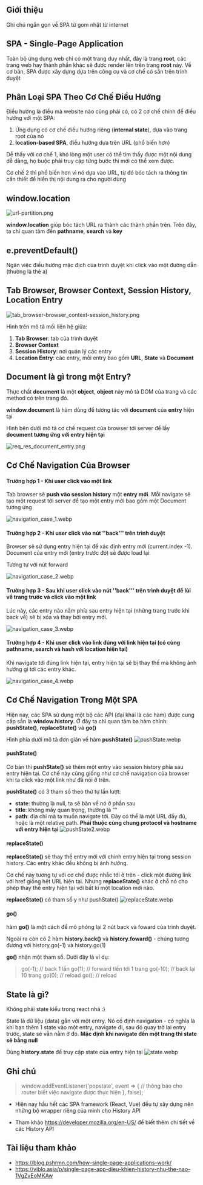 ## Giới thiệu
Ghi chú ngắn gọn về SPA từ gom nhặt từ internet

## SPA - Single-Page Application
Toàn bộ ứng dụng web chỉ có một trang duy nhất, đây là trang **root**, các trang web hay thành phần khác sẽ được render lên trên trang **root** này. Về cơ bản, SPA được xây dựng dựa trên công cụ và cơ chế có sẳn trên trình duyệt

## Phân Loại SPA Theo Cơ Chế Điều Hướng
Điều hướng là điều mà website nào cũng phải có, có 2 cơ chế chính để điều hướng với một SPA:
1. Ứng dụng có cơ chế điều hướng riêng (**internal state**), dựa vào trang root của nó
2. **location-based SPA**, điều hướng dựa trên URL (phổ biến hơn)

Dễ thấy với cơ chế 1, khó lòng một user có thể tìm thấy được một nội dung dễ dàng, họ buộc phải truy cập từng bước thì mới có thể xem được.

Cơ chế 2 thì phổ biến hơn vì nó dựa vào URL, từ đó bóc tách ra thông tin cần thiết để hiển thị nội dung ra cho người dùng

## window.location
![url-partition.png](./img/url-partition_update.png)

**window.location** giúp bóc tách URL ra thành các thành phần trên. Trên đây, ta chỉ quan tâm đến **pathname**, **search** và **key**

## e.preventDefault()
Ngăn việc điều hướng mặc địch của trình duyệt khi click vào một đường dẫn (thường là thẻ a)

## Tab Browser, Browser Context, Session History, Location Entry
![tab_browser-browser_context-session_history.png](./img/tab_browser-browser_context-session_history.png)

Hình trên mô tả mối liên hệ giữa:
1. **Tab Browser**: tab của trình duyệt
2. **Browser Context**
3. **Session History**: nơi quản lý các entry
4. **Location Entry**: các entry, mỗi entry bao gồm **URL**, **State** và **Document** 

## Document là gì trong một Entry?

Thực chất **document** là một **object**, **object** này mô tả DOM của trang và các method có trên trang đó.

**window.document** là hàm dùng để tương tác với **document** của **entry** hiện tại

Hình bên dưới mô tả cơ chế request của browser tới server để lấy **document tương ứng với entry hiện tại**

![req_res_document_entry.png](./img/req_res_document_entry_update.png)

## Cơ Chế Navigation Của Browser

#### Trường hợp 1 - Khi user click vào một link
Tab browser sẽ **push vào session history** một **entry mới**. Mỗi navigate sẽ tạo một request tới server để tạo một entry mới bao gồm một Document tương ứng

![navigation_case_1.webp](./img/navigation_case_1.webp)

#### Trường hợp 2 - Khi user click vào nút ''back''' trên trình duyệt
Browser sẽ sử dụng entry hiện tại để xác định entry mới (current.index -1). Document của entry mới (entry trước đó) sẽ được load lại.

Tương tự với nút forward

![navigation_case_2.webp](./img/navigation_case_2.webp)

#### Trường hợp 3 - Sau khi user click vào nút ''back''' trên trình duyệt để lùi về trang trước và click vào một link
Lúc này, các entry nào nằm phía sau entry hiện tại (những trang trước khi back về) sẽ bị xóa và thay bởi entry mới.

![navigation_case_3.webp](./img/navigation_case_3.webp)

#### Trường hợp 4 - Khi user click vào link đúng với link hiện tại (có cùng pathname, search và hash với location hiện tại)
Khi navigate tới đúng link hiện tại, entry hiện tại sẽ bị thay thế mà không ảnh hưởng gì tới các entry khác.

![navigation_case_4.webp](./img/navigation_case_4.webp)

## Cơ Chế Navigation Trong Một SPA
Hiện nay, các SPA sử dụng một bộ các API (đại khái là các hàm) được cung cấp sẳn là **window.history**. Ở đây ta chỉ quan tâm ba hàm chính: **pushState()**, **replaceState()** và **go()**

Hình phía dưới mô tả đơn giản về hàm **pushState()**
![pushState.webp](./img/pushState.webp)

#### pushState()
Cơ bản thì **pushState()** sẽ thêm một entry vào session history phía sau entry hiện tại. Cơ chế này cũng giống như cơ chế navigation của browser khi ta click vào một link như đã nói ở trên.

**pushState()** có 3 tham số theo thứ tự lần lượt:
- **state**: thường là null, ta sẽ bàn về nó ở phần sau
- **title**: không mấy quan trọng, thường là ""
- **path**: địa chỉ mà ta muốn navigate tới. Đây có thể là một URL đầy đủ, hoặc là một relative path. **Phải thuộc cùng chung protocol và hostname với entry hiện tại**
![pushState2.webp](./img/pushState2.webp)

#### replaceState()
**replaceState()** sẽ thay thế entry mới với chính entry hiện tại trong session history. Các entry khác đều không bị ảnh hưởng. 

Cơ chế này tương tự với cơ chế được nhắc tới ở trên - click một đường link với href giống hệt URL hiện tại. Nhưng **replaceState()** khác ở chỗ nó cho phép thay thế entry hiện tại với bất kì một location mới nào.

**replaceState()** có tham số y như pushState()
![replaceState.webp](./img/replaceState.webp)


#### go()
hàm **go()** là một cách để mô phỏng lại 2 nút back và foward của trình duyệt.

Ngoài ra còn có 2 hàm **history.back()** và **history.foward()** - chúng tương đương với history.go(-1) và history.go(1)

**go()** nhận một tham số. Dưới đây là ví dụ: 
>go(-1); // back 1 lần
go(1); // forward tiến tới 1 trang
go(-10); // back lại 10 trang
go(0); // reload
go(); // reload
 


## State là gì?
Không phải state kiểu trong react nhá :)

State là dữ liệu (data) gắn với một entry. Nó cố định navigation - có nghĩa là khi bạn thêm 1 state vào một entry, navigate đi, sau đó quay trở lại entry trước, state sẽ vẫn nằm ở đó. **Mặc định khi navigate đến một trang thì state sẽ bằng null**

Dùng **history.state** để truy cập state của entry hiện tại
![state.webp](./img/state.webp)

## Ghi chú
>window.addEventListener('popstate', event => {
  // thông báo cho router biết việc navigate được thực hiện
}, false);

- Hiện nay hầu hết các SPA framework (React, Vue) đều tự xây dựng nên những bộ wrapper riêng của mình cho History API

- Tham khảo https://developer.mozilla.org/en-US/ để biết thêm chi tiết về các History API

## Tài liệu tham khảo
- https://blog.pshrmn.com/how-single-page-applications-work/
- https://viblo.asia/p/single-page-app-dieu-khien-history-nhu-the-nao-1VgZvEoMKAw